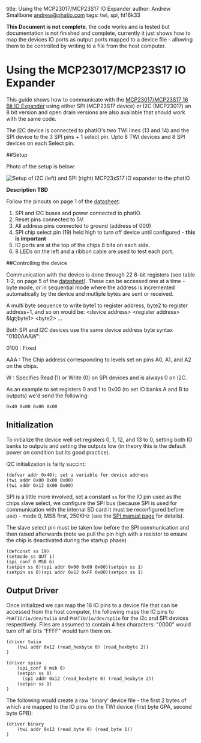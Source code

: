 title:	Using the MCP23017/MCP23S17 IO Expander
author:	Andrew Smallbone <andrew@phatio.com>
tags: twi, spi, ht16k33

[datasheet]: http://ww1.microchip.com/downloads/en/DeviceDoc/21952b.pdf "datasheet"

__This Document is not complete__, the code works and is tested but documentation is not finished and complete, currently it just shows how to map the devices IO ports as output ports mapped to a device file - allowing them to be controlled by writing to a file from the host computer.

# Using the MCP23017/MCP23S17 IO Expander

This guide shows how to communicate with the [MCP23017/MCP23S17 16 Bit IO Expander](http://www.microchip.com/wwwproducts/Devices.aspx?dDocName=en023499) using either SPI (MCP23S17 device) or I2C (MCP23017) an 8 bit version and open drain versions are also available that should work with the same code.

The I2C device is connected to phatIO's two TWI lines (13 and 14) and the SPI device to the 3 SPI pins + 1 select pin.  Upto 8 TWI devices and 8 SPI devices on each Select pin.

##Setup

Photo of the setup is below:

![Setup of I2C (left) and SPI (right) MCP23xS17 IO expander to the phatIO](setup-80.jpg)

__Description TBD__

Follow the pinouts on page 1 of the [datasheet]:

1.	SPI and I2C buses and power connected to phatIO.
2.	Reset pins connected to 5V.
3.  All address pins connected to ground (address of 000)
4.	SPI chip select pin (19) held high to turn off device until configured - __this is important__
5.	IO ports are at the top of the chips 8 bits on each side.
6.	8 LEDs on the left and a ribbon cable are used to test each port.

##Controlling the device

Communication with the device is done through 22 8-bit registers (see table 1-2, on page 5 of the [datasheet]).  These can be accessed one at a time - byte mode,  or in sequential mode where the address is incremented automatically by the device and mutliple bytes are sent or received.

A multi byte sequence to write byte1 to register address, byte2 to register address+1, and so on would be:
	&lt;device address&gt; &lt;register address&gt; &lgt;byte1&gt; &lt;byte2&gt; ...
	 
Both SPI and I2C devices use the same device address byte syntax "0100AAAW":

0100
:	Fixed 

AAA
:	The Chip address corresponding to levels set on pins A0, A1, and A2 on the chips.

W
:	Specifies Read (1) or Write (0) on SPI devices and is always 0 on I2C.


As an example to set registers 0 and 1 to 0x00 (to set IO banks A and B to outputs) we'd send the following:

	0x40 0x00 0x00 0x00

## Initialization

To initialize the device well set registers 0, 1, 12, and 13 to 0, setting both IO banks to outputs and setting the outputs low (in theory this is the default power on condition but its good practice).

I2C initialization is fairly succint:

	(defvar addr 0x40); set a variable for device address
	(twi addr 0x00 0x00 0x00)
	(twi addr 0x12 0x00 0x00)

SPI is a little more involved, set a constant `ss` for the IO pin used as the chips slave select, we configure the SPI bus (because SPI is used for communication with the internal SD card it must be reconfigured before use) - mode 0, MSB first, 250KHz (see the [SPI manual page](/guide/lio/spi/) for details).

The slave select pin must be taken low before the SPI communication and then raised afterwards (note we pull the pin high with a resistor to ensure the chip is deactivated during the startup phase)

	(defconst ss 19)
	(setmode ss OUT 1)
	(spi_conf 0 MSB 6)
	(setpin ss 0)(spi addr 0x00 0x00 0x00)(setpin ss 1)
	(setpin ss 0)(spi addr 0x12 0xFF 0x00)(setpin ss 1)


## Output Driver

Once initialized we can map the 16 IO pins to a device file that can be accessed from the host computer, the following maps the IO pins to `PHATIO/io/dev/twiio` and `PHATIO/io/dev/spiio` for the i2c and SPI devices respectively.  Files are assumed to contain 4 hex characters: "0000" would turn off all bits "FFFF" would turn them on.

	(driver twiio
		(twi addr 0x12 (read_hexbyte 0) (read_hexbyte 2))
	)

	(driver spiio	
		(spi_conf 0 msb 6)
		(setpin ss 0)
	  	  (spi addr 0x12 (read_hexbyte 0) (read_hexbyte 2))
		(setpin ss 1)
	)

The following would create a raw 'binary' device file - the first 2 bytes of which are mapped to the IO pins on the TWI device (first byte GPA, second byte GPB):

	(driver binary
		(twi addr 0x12 (read_byte 0) (read_byte 1))
	)




